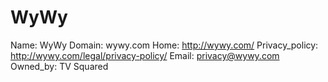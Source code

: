 
# WyWy

Name: WyWy
Domain: wywy.com
Home: http://wywy.com/
Privacy_policy: http://wywy.com/legal/privacy-policy/
Email: privacy@wywy.com
Owned_by: TV Squared
